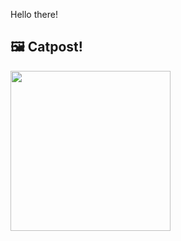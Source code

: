 Hello there!



## 🖼️ Catpost!

<sub>
    <img src="https://cdn2.thecatapi.com/images/MTcxNDI5Mg.jpg" height="256">
</sub>

